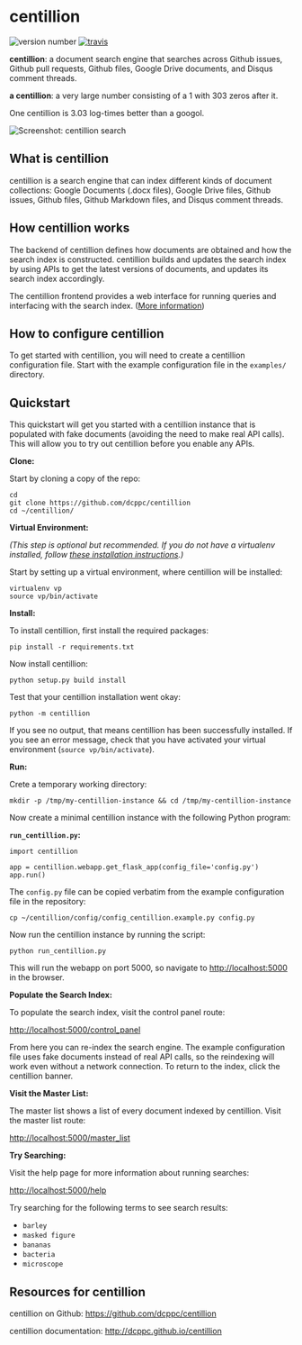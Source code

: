# centillion

![version number](https://img.shields.io/badge/version-1.8.0-blue.svg)
[![travis](https://img.shields.io/travis/charlesreid1/centillion.svg)](https://travis-ci.org/charlesreid1/centillion)

**centillion**: a document search engine that searches
across Github issues, Github pull requests, Github files,
Google Drive documents, and Disqus comment threads.

**a centillion**: a very large number consisting of a 1 with 303 zeros after it.

One centillion is 3.03 log-times better than a googol.

![Screenshot: centillion search](docs/images/search.png)


## What is centillion

centillion is a search engine that can index different kinds of document
collections: Google Documents (.docx files), Google Drive files, Github issues,
Github files, Github Markdown files, and Disqus comment threads.


## How centillion works

The backend of centillion defines how documents are obtained and how
the search index is constructed. centillion builds and updates the
search index by using APIs to get the latest versions of documents,
and updates its search index accordingly.

The centillion frontend provides a web interface for running queries
and interfacing with the search index. ([More information](frontend.md))


## How to configure centillion

To get started with centillion, you will need to create
a centillion configuration file. Start with the example
configuration file in the `examples/` directory.


## Quickstart

This quickstart will get you started with a centillion
instance that is populated with fake documents (avoiding
the need to make real API calls). This will allow you
to try out centillion before you enable any APIs.

**Clone:**

Start by cloning a copy of the repo:

```
cd
git clone https://github.com/dcppc/centillion
cd ~/centillion/
```

**Virtual Environment:**

_(This step is optional but recommended. 
If you do not have a virtualenv installed, 
follow [these installation instructions](https://virtualenv.pypa.io/en/latest/installation/).)_

Start by setting up a virtual environment, where centillion
will be installed:

```
virtualenv vp
source vp/bin/activate
```

**Install:** 

To install centillion, first install the required packages:

```
pip install -r requirements.txt
```

Now install centillion:

```
python setup.py build install
```

Test that your centillion installation went okay:

```
python -m centillion
```

If you see no output, that means centillion has been successfully installed.
If you see an error message, check that you have activated your virtual
environment (`source vp/bin/activate`).

**Run:** 

Crete a temporary working directory:

```
mkdir -p /tmp/my-centillion-instance && cd /tmp/my-centillion-instance
```

Now create a minimal centillion instance with the following
Python program:

**`run_centillion.py`:**

```
import centillion

app = centillion.webapp.get_flask_app(config_file='config.py')
app.run()
```

The `config.py` file can be copied verbatim from the example
configuration file in the repository:

```
cp ~/centillion/config/config_centillion.example.py config.py
```

Now run the centillion instance by running the script:

```
python run_centillion.py
```

This will run the webapp on port 5000, so navigate to
<http://localhost:5000> in the browser.

**Populate the Search Index:**

To populate the search index, visit the control panel route:

<http://localhost:5000/control_panel>

From here you can re-index the search engine. The example
configuration file uses fake documents instead of real API
calls, so the reindexing will work even without a network
connection. To return to the index, click the centillion 
banner.

**Visit the Master List:**

The master list shows a list of every document indexed by
centillion. Visit the master list route:

<http://localhost:5000/master_list>

**Try Searching:**

Visit the help page for more information about running searches:

<http://localhost:5000/help>

Try searching for the following terms to see search results:

* `barley`
* `masked figure`
* `bananas`
* `bacteria`
* `microscope`




## Resources for centillion

centillion on Github: <https://github.com/dcppc/centillion>

centillion documentation: <http://dcppc.github.io/centillion>

